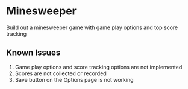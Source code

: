 # Minesweeper
Build out a minesweeper game with game play options and top score tracking

## Known Issues
1. Game play options and score tracking options are not implemented 
2. Scores are not collected or recorded 
3. Save button on the Options page is not working 
